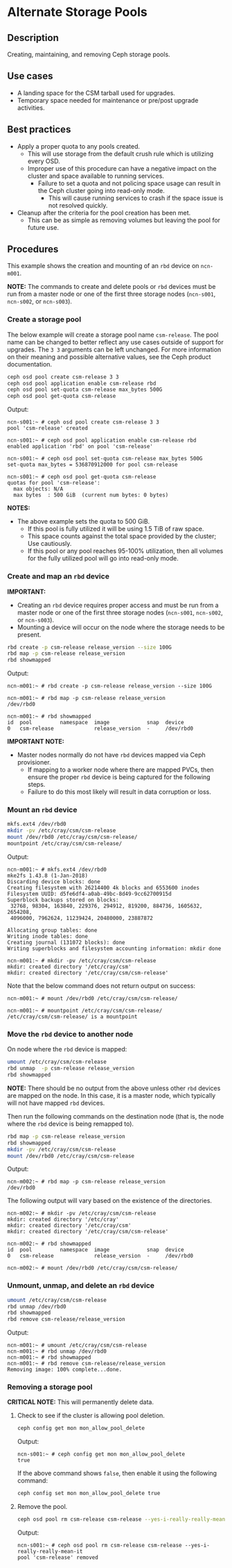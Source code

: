 # Alternate Storage Pools

## Description

Creating, maintaining, and removing Ceph storage pools.

## Use cases

* A landing space for the CSM tarball used for upgrades.
* Temporary space needed for maintenance or pre/post upgrade activities.

## Best practices

* Apply a proper quota to any pools created.
  * This will use storage from the default crush rule which is utilizing every OSD.
  * Improper use of this procedure can have a negative impact on the cluster and space available to running services.
    * Failure to set a quota and not policing space usage can result in the Ceph cluster going into read-only mode.
      * This will cause running services to crash if the space issue is not resolved quickly.
* Cleanup after the criteria for the pool creation has been met.
  * This can be as simple as removing volumes but leaving the pool for future use.

## Procedures

This example shows the creation and mounting of an `rbd` device on `ncn-m001`.

**NOTE:** The commands to create and delete pools or `rbd` devices must be run from a master node or one of the first three storage nodes (`ncn-s001`, `ncn-s002`, or `ncn-s003`).

### Create a storage pool

The below example will create a storage pool name `csm-release`. The pool name can be changed to better reflect any use cases outside of support for upgrades.
The `3 3` arguments can be left unchanged. For more information on their meaning and possible alternative values, see the Ceph product documentation.

```bash
ceph osd pool create csm-release 3 3
ceph osd pool application enable csm-release rbd
ceph osd pool set-quota csm-release max_bytes 500G
ceph osd pool get-quota csm-release
```

Output:

```text
ncn-s001:~ # ceph osd pool create csm-release 3 3
pool 'csm-release' created

ncn-s001:~ # ceph osd pool application enable csm-release rbd
enabled application 'rbd' on pool 'csm-release'

ncn-s001:~ # ceph osd pool set-quota csm-release max_bytes 500G
set-quota max_bytes = 536870912000 for pool csm-release

ncn-s001:~ # ceph osd pool get-quota csm-release
quotas for pool 'csm-release':
  max objects: N/A
  max bytes  : 500 GiB  (current num bytes: 0 bytes)
```

**NOTES:**

* The above example sets the quota to 500 GiB.
  * If this pool is fully utilized it will be using 1.5 TiB of raw space.
  * This space counts against the total space provided by the cluster; Use cautiously.
  * If this pool or any pool reaches 95-100% utilization, then all volumes for the fully utilized pool will go into read-only mode.

### Create and map an `rbd` device

**IMPORTANT:**

* Creating an `rbd` device requires proper access and must be run from a master node or one of the first three storage nodes (`ncn-s001`, `ncn-s002`, or `ncn-s003`).
* Mounting a device will occur on the node where the storage needs to be present.

```bash
rbd create -p csm-release release_version --size 100G
rbd map -p csm-release release_version
rbd showmapped
```

Output:

```text
ncn-m001:~ # rbd create -p csm-release release_version --size 100G

ncn-m001:~ # rbd map -p csm-release release_version
/dev/rbd0

ncn-m001:~ # rbd showmapped
id  pool         namespace  image            snap  device
0   csm-release             release_version  -     /dev/rbd0
```

**IMPORTANT NOTE:**

* Master nodes normally do not have `rbd` devices mapped via Ceph provisioner.
  * If mapping to a worker node where there are mapped PVCs, then ensure the proper `rbd` device is being captured for the following steps.
  * Failure to do this most likely will result in data corruption or loss.

### Mount an `rbd` device

```bash
mkfs.ext4 /dev/rbd0
mkdir -pv /etc/cray/csm/csm-release
mount /dev/rbd0 /etc/cray/csm/csm-release/
mountpoint /etc/cray/csm/csm-release/
```

Output:

```text
ncn-m001:~ # mkfs.ext4 /dev/rbd0
mke2fs 1.43.8 (1-Jan-2018)
Discarding device blocks: done
Creating filesystem with 26214400 4k blocks and 6553600 inodes
Filesystem UUID: d5fe6df4-a0ab-49bc-8d49-9cc62700915d
Superblock backups stored on blocks:
 32768, 98304, 163840, 229376, 294912, 819200, 884736, 1605632, 2654208,
 4096000, 7962624, 11239424, 20480000, 23887872

Allocating group tables: done
Writing inode tables: done
Creating journal (131072 blocks): done
Writing superblocks and filesystem accounting information: mkdir done

ncn-m001:~ # mkdir -pv /etc/cray/csm/csm-release
mkdir: created directory '/etc/cray/csm'
mkdir: created directory '/etc/cray/csm/csm-release'
```

Note that the below command does not return output on success:

```text
ncn-m001:~ # mount /dev/rbd0 /etc/cray/csm/csm-release/

ncn-m001:~ # mountpoint /etc/cray/csm/csm-release/
/etc/cray/csm/csm-release/ is a mountpoint
```

### Move the `rbd` device to another node

On node where the `rbd` device is mapped:

```bash
umount /etc/cray/csm/csm-release
rbd unmap  -p csm-release release_version
rbd showmapped
```

**NOTE:** There should be no output from the above unless other `rbd` devices are mapped on the node. In this case, it is a master node, which typically will not have mapped `rbd` devices.

Then run the following commands on the destination node (that is, the node where the `rbd` device is being remapped to).

```bash
rbd map -p csm-release release_version
rbd showmapped
mkdir -pv /etc/cray/csm/csm-release 
mount /dev/rbd0 /etc/cray/csm/csm-release
```

Output:

```text
ncn-m002:~ # rbd map -p csm-release release_version
/dev/rbd0
```

The following output will vary based on the existence of the directories.

```text
ncn-m002:~ # mkdir -pv /etc/cray/csm/csm-release
mkdir: created directory '/etc/cray'
mkdir: created directory '/etc/cray/csm'
mkdir: created directory '/etc/cray/csm/csm-release'

ncn-m002:~ # rbd showmapped
id  pool         namespace  image            snap  device
0   csm-release             release_version  -     /dev/rbd0

ncn-m002:~ # mount /dev/rbd0 /etc/cray/csm/csm-release/
```

### Unmount, unmap, and delete an `rbd` device

```bash
umount /etc/cray/csm/csm-release
rbd unmap /dev/rbd0
rbd showmapped
rbd remove csm-release/release_version
```

Output:

```text
ncn-m001:~ # umount /etc/cray/csm/csm-release
ncn-m001:~ # rbd unmap /dev/rbd0
ncn-m001:~ # rbd showmapped
ncn-m001:~ # rbd remove csm-release/release_version
Removing image: 100% complete...done.
```

### Removing a storage pool

**CRITICAL NOTE:** This will permanently delete data.

1. Check to see if the cluster is allowing pool deletion.

   ```bash
   ceph config get mon mon_allow_pool_delete
   ```

   Output:

   ```text
   ncn-s001:~ # ceph config get mon mon_allow_pool_delete
   true
   ```

   If the above command shows `false`, then enable it using the following command:

   ```bash
   ceph config set mon mon_allow_pool_delete true
   ```

1. Remove the pool.

   ```bash
   ceph osd pool rm csm-release csm-release --yes-i-really-really-mean-it
   ```

   Output:

   ```text
   ncn-s001:~ # ceph osd pool rm csm-release csm-release --yes-i-really-really-mean-it
   pool 'csm-release' removed
   ```
